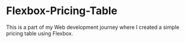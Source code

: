 # Flexbox-Pricing-Table
This is a part of my Web development journey where I created a simple pricing table using Flexbox. 
